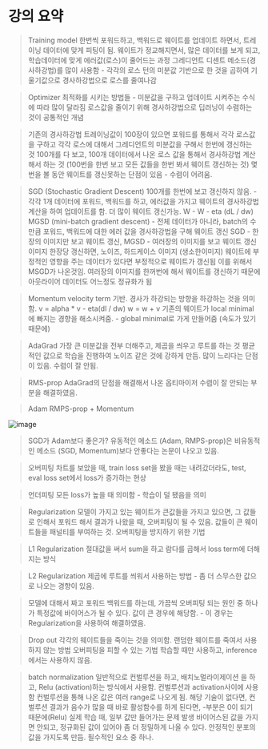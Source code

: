 # 강의 요약

> Training model
> 한번씩 포워드하고, 백워드로 웨이트를 업데이트 하면서, 트레이닝 데이터에 맞게 피팅이 됨.
> 웨이트가 정교해지면서, 많은 데이터를 보게 되고, 학습데이터에 맞게 에러값(로스)이 줄어드는 과정
> 그레디언트 디센트 메소드(경사하강법)를 많이 사용함 - 각각의 로스 턴의 미분값 기반으로 한 것을 곱하여 기울기값으로 경사하강법으로 로스를 줄여나감

> Optimizer
> 최적화를 시키는 방법들 - 미분값을 구하고 업데이트 시켜주는 수식에 따라 많이 달라짐
> 로스값을 줄이기 위해 경사하강법으로 딥러닝이 수렴하는 것이 공통적인 개념

> 기존의 경사하강법
> 트레이닝값이 100장이 있으면 포워드를 통해서 각각 로스값을 구하고 각각 로스에 대해서 그레디언트의 미분값을 구해서 한번에 갱신하는 것
> 100개를 다 보고, 100개 데이터에서 나온 로스 값을 통해서 경사하강법 계산해서 하는 것 (100번을 한번 보고 모든 값들을 한번 봐서 웨이트 갱신하는 것)
> 몇번을 볼 동안 웨이트를 갱신못하는 단점이 있음 - 수렴이 어려움.

> SGD (Stochastic Gradient Descent)
> 100개를 한번에 보고 갱신하지 않음. - 각각 1개 데이터에 포워드, 백워드를 하고, 에러값을 가지고 웨이트의 경사하강법 계산을 하여 업데이트를 함.
> 더 많이 웨이트 갱신가능.
> W - W - eta (dL / dw)
> MGSD (mini-batch gradient descent) - 전체 데이터가 아니라, batch의 수만큼 포워드, 백워드에 대한 에러 값을 경사하강법을 구해 웨이트 갱신
> SGD - 한 장의 이미지만 보고 웨이트 갱신, MGSD - 여러장의 이미지를 보고 웨이트 갱신
> 이미지 한장당 갱신하면, 노이즈, 하드케이스 이미지 (생소한이미지) 웨이트에 부정적인 영향을 주는 데이터가 있다면 부정적으로 웨이트가 갱신됨
> 이를 위해서 MSGD가 나온것임. 여러장의 이미지를 한꺼번에 해서 웨이트를 갱신하기 때문에 아웃라이어 데이터도 어느정도 정규화가 됨

> Momentum
> velocity term 기반.
> 경사가 하강되는 방향을 하강하는 것을 의미함.
> v = alpha * v - eta(dl / dw)
> w = w + v
> 기존의 웨이트가 local minimal 에 빠지는 경향을 해소시켜줌. - global minimal로 가게 만들어줌 (속도가 있기 때문에)

> AdaGrad
> 가장 큰 미분값을 전부 더해주고, 제곱을 씌우고 루트를 하는 것
> 평균적인 값으로 학습을 진행하여 노이즈 같은 것에 강하게 만듬.
> 많이 느리다는 단점이 있음. 수렴이 잘 안됨.

> RMS-prop
> AdaGrad의 단점을 해결해서 나온 옵티마이저
> 수렴이 잘 안되는 부분을 해결하였음.

> Adam
> RMPS-prop + Momentum

![image](https://user-images.githubusercontent.com/55529455/164375572-75ad558b-73ed-4598-b3ba-1f1caffd3904.png)

> SGD가 Adam보다 좋은가?
> 유동적인 메소드 (Adam, RMPS-prop)은 비유동적인 메소드 (SGD, Momentum)보다 안좋다는 논문이 나오고 있음.

> 오버피팅
> 차트를 보았을 때, train loss set을 봤을 때는 내려갔더라도, test, eval loss set에서 loss가 증가하는 현상

> 언더피팅
> 모든 loss가 높을 때 의미함 - 학습이 덜 됐음을 의미

> Regularization
> 모델이 가지고 있는 웨이트가 큰값들을 가지고 있으면, 그 값들로 인해서 포워드 해서 결과가 나왔을 때, 오버피팅이 될 수 있음.
> 값들이 큰 웨이트들을 패널티를 부여하는 것.
> 오버피팅을 방지하기 위한 기법

> L1 Regularization
> 절대값을 써서 sum을 하고 람다를 곱해서 loss term에 더해지는 방식

> L2 Regularization
> 제곱에 루트를 씌워서 사용하는 방법 - 좀 더 스무스한 값으로 나오는 경향이 있음.

> 모델에 대해서 짜고 포워드 백워드를 하는데, 가끔씩 오버피팅 되는 원인 중 하나가 특정값에 바이어스가 될 수 있다.
> 값이 큰 경우에 해당함. - 이 경우는 Regularization을 사용하여 해결하였음.

> Drop out
> 각각의 웨이트들을 죽이는 것을 의미함. 랜덤한 웨이트를 죽여서 사용하지 않는 방법
> 오버피팅을 피할 수 있는 기법
> 학습할 때만 사용하고, inference에서는 사용하지 않음.

> batch normalization
> 일반적으로 컨벌루션을 하고, 배치노멀라이제이션 을 하고, Relu (activation)하는 방식에서 사용함.
> 컨벌루션과 activation사이에 사용함
> 컨벌루션을 통해 나온 값은 여러 range로 나오게 됨.
> 해당 기술이 없다면, 컨벌루션 결과가 음수가 많을 때 바로 활성함수를 하게 된다면, -부분은 0이 되기 때문에(Relu) 실제 학습 때, 일부 값만 들어가는 문제 발생
> 바이어스된 값을 가지면 안되고, 정규화된 값이 있어야 좀 더 정밀하게 나올 수 있다.
> 안정적인 분포의 값을 가지도록 만듬.
> 필수적인 요소 중 하나.





